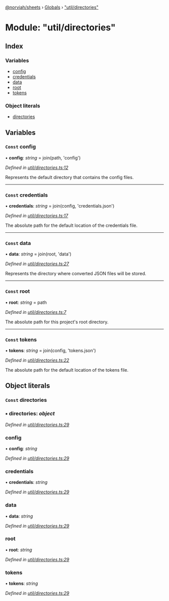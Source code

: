 [@norviah/sheets](../README.md) › [Globals](../globals.md) › ["util/directories"](_util_directories_.md)

# Module: "util/directories"

## Index

### Variables

* [config](_util_directories_.md#const-config)
* [credentials](_util_directories_.md#const-credentials)
* [data](_util_directories_.md#const-data)
* [root](_util_directories_.md#const-root)
* [tokens](_util_directories_.md#const-tokens)

### Object literals

* [directories](_util_directories_.md#const-directories)

## Variables

### `Const` config

• **config**: *string* = join(path, 'config')

*Defined in [util/directories.ts:12](https://github.com/Norviah/sheets/blob/20a3574/src/util/directories.ts#L12)*

Represents the default directory that contains the config files.

___

### `Const` credentials

• **credentials**: *string* = join(config, 'credentials.json')

*Defined in [util/directories.ts:17](https://github.com/Norviah/sheets/blob/20a3574/src/util/directories.ts#L17)*

The absolute path for the default location of the credentials file.

___

### `Const` data

• **data**: *string* = join(root, 'data')

*Defined in [util/directories.ts:27](https://github.com/Norviah/sheets/blob/20a3574/src/util/directories.ts#L27)*

Represents the directory where converted JSON files will be stored.

___

### `Const` root

• **root**: *string* = path

*Defined in [util/directories.ts:7](https://github.com/Norviah/sheets/blob/20a3574/src/util/directories.ts#L7)*

The absolute path for this project's root directory.

___

### `Const` tokens

• **tokens**: *string* = join(config, 'tokens.json')

*Defined in [util/directories.ts:22](https://github.com/Norviah/sheets/blob/20a3574/src/util/directories.ts#L22)*

The absolute path for the default location of the tokens file.

## Object literals

### `Const` directories

### ▪ **directories**: *object*

*Defined in [util/directories.ts:29](https://github.com/Norviah/sheets/blob/20a3574/src/util/directories.ts#L29)*

###  config

• **config**: *string*

*Defined in [util/directories.ts:29](https://github.com/Norviah/sheets/blob/20a3574/src/util/directories.ts#L29)*

###  credentials

• **credentials**: *string*

*Defined in [util/directories.ts:29](https://github.com/Norviah/sheets/blob/20a3574/src/util/directories.ts#L29)*

###  data

• **data**: *string*

*Defined in [util/directories.ts:29](https://github.com/Norviah/sheets/blob/20a3574/src/util/directories.ts#L29)*

###  root

• **root**: *string*

*Defined in [util/directories.ts:29](https://github.com/Norviah/sheets/blob/20a3574/src/util/directories.ts#L29)*

###  tokens

• **tokens**: *string*

*Defined in [util/directories.ts:29](https://github.com/Norviah/sheets/blob/20a3574/src/util/directories.ts#L29)*
